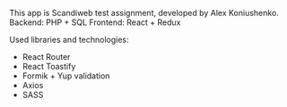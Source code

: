 This app is Scandiweb test assignment, developed by Alex Koniushenko.
Backend: PHP + SQL
Frontend: React + Redux

Used libraries and technologies:

- React Router
- React Toastify
- Formik + Yup validation
- Axios
- SASS
